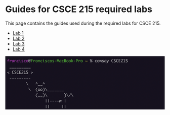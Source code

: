 # Guides for CSCE 215 required labs

This page contains the guides used during the required labs for CSCE 215.

- [Lab 1](./lab1/README.md)
- [Lab 2](./lab2/README.md)
- [Lab 3](./lab3/README.md)
- [Lab 4](./lab4/README.md)

![](./figures/hello.png)
